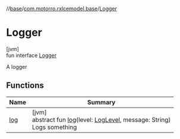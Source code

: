 //[base](../../../index.md)/[com.motorro.rxlcemodel.base](../index.md)/[Logger](index.md)

# Logger

[jvm]\
fun interface [Logger](index.md)

A logger

## Functions

| Name | Summary |
|---|---|
| [log](log.md) | [jvm]<br>abstract fun [log](log.md)(level: [LogLevel](../-log-level/index.md), message: String)<br>Logs something |
